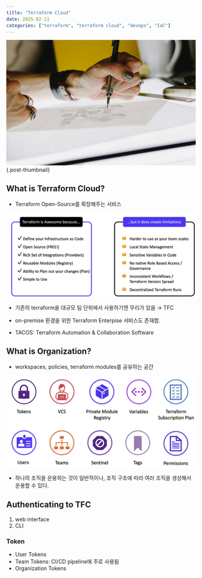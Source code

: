 ```yaml
---
title: "Terraform Cloud"
date: 2025-02-11
categories: ["terraform", "terraform cloud", "devops", "IaC"]
---
```


![](/img/human-thumb.jpg){.post-thumbnail}

## What is Terraform Cloud?

- Terraform Open-Source를 확장해주는 서비스

![Terraform Open-Source의 한계](img/2025-02-11-16-04-51.png)

- 기존의 terraform을 대규모 팀 단위에서 사용하기엔 무리가 있음 → TFC
- on-premise 환경을 위한 Terraform Enterpise 서비스도 존재함.

- TACOS: Terraform Automation & Collaboration Software

## What is Organization?

- workspaces, policies, terraform modules를 공유하는 공간

![Organization level에서 모든 setting이 이루어짐](img/2025-02-11-16-38-44.png)

- 하나의 조직을 운용하는 것이 일반적이나, 조직 구조에 따라 여러 조직을 생성해서 운용할 수 있다.

## Authenticating to TFC

1. web interface
1. CLI

### Token

- User Tokens
- Team Tokens: CI/CD pipeline에 주로 사용됨
- Organization Tokens


